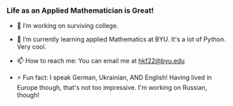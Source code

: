 ### Life as an Applied Mathematician is Great!

<!--
**redheadboi/redheadboi** is a ✨ _special_ ✨ repository because its `README.md` (this file) appears on your GitHub profile.

-->

- 🔭 I’m working on surviving college.

- 🌱 I’m currently learning applied Mathematics at BYU. It's a lot of Python. Very cool.

- 📫 How to reach me: You can email me at hkf22@byu.edu

- ⚡ Fun fact: I speak German, Ukrainian, AND English! Having lived in Europe though, that's not too impressive. I'm working on Russian, though!
